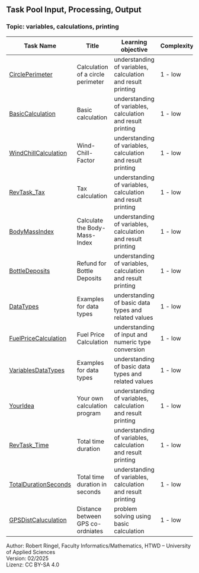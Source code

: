 ## Task Pool Input, Processing, Output

### Topic: variables, calculations, printing


| **Task Name**                                    | **Title**                         | **Learning objective**                                      | **Complexity** | **Task type**          |
| ------------------------------------------------ | --------------------------------- | ----------------------------------------------------------- | -------------- | ---------------------- |
| [CirclePerimeter](CirclePerimeter.md)            | Calculation of a circle perimeter | understanding of variables, calculation and result printing | 1 - low        | worked out example     |
| [BasicCalculation](BasicCalculation.md)          | Basic calculation                 | understanding of variables, calculation and result printing | 1 - low        | imitation task         |
| [WindChillCalculation](WindChillCalculation.md)  | Wind-Chill-Factor                 | understanding of variables, calculation and result printing | 1 - low        | imitation task         |  
| [RevTask_Tax](RevTask_Tax.md)                    | Tax calculation                   | understanding of variables, calculation and result printing | 1 - low        | reverse task           |
| [BodyMassIndex](BodyMassIndex.md)                | Calculate the Body-Mass-Index     | understanding of variables, calculation and result printing | 1 - low        | conventional task      |
| [BottleDeposits](BottleDeposits.md)              | Refund for Bottle Deposits        | understanding of variables, calculation and result printing | 1 - low        | completion task        |
| [DataTypes](DataTypes.md)                        | Examples for data types           | understanding of basic data types and related values        | 1 - low        | completion task        |
| [FuelPriceCalculation](FuelPriceCalculation.md)  | Fuel Price Calculation            | understanding of input and numeric type conversion          | 1 - low        | completion task        |
| [VariablesDataTypes](VariablesDataTypes.md)      | Examples for data types           | understanding of basic data types and related values        | 1 - low        | worked out example     |
| [YourIdea](YourIdea.md)                          | Your own calculation program      | understanding of variables, calculation and result printing | 1 - low        | non-specific goal task |
| [RevTask_Time](RevTask_Time.md)                  | Total time duration               | understanding of variables, calculation and result printing | 1 - low        | reverse task           |
| [TotalDurationSeconds](TotalDurationSeconds.md)  | Total time duration in seconds    | understanding of variables, calculation and result printing | 1 - low        | conventional task      |
| [GPSDistCaluculation](GPSDistCaluculation.md)    | Distance between GPS co-ordniates | problem solving using basic calculation                     | 1 - low        | conventional task      |

Author: Robert Ringel, Faculty Informatics/Mathematics, HTWD – University of Applied Sciences  
Version: 02/2025  
Lizenz: CC BY-SA 4.0
